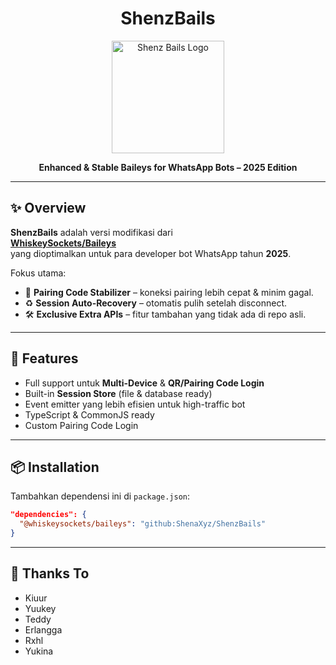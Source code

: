 <h1 align="center">ShenzBails</h1>
<p align="center">
  <img src="https://files.catbox.moe/b4vyzh.jpg" width="180" alt="Shenz Bails Logo"/>
</p>

<p align="center">
  <b>Enhanced &amp; Stable Baileys for WhatsApp Bots – 2025 Edition</b><br/>
</p>

---

## ✨ Overview
**ShenzBails** adalah versi modifikasi dari  
[**WhiskeySockets/Baileys**](https://github.com/WhiskeySockets/Baileys)  
yang dioptimalkan untuk para developer bot WhatsApp tahun **2025**.

Fokus utama:
- 🔑 **Pairing Code Stabilizer** – koneksi pairing lebih cepat & minim gagal.
- ♻️ **Session Auto-Recovery** – otomatis pulih setelah disconnect.
- 🛠 **Exclusive Extra APIs** – fitur tambahan yang tidak ada di repo asli.

---

## 🚀 Features
- Full support untuk **Multi-Device** & **QR/Pairing Code Login**  
- Built-in **Session Store** (file & database ready)  
- Event emitter yang lebih efisien untuk high-traffic bot  
- TypeScript & CommonJS ready
- Custom Pairing Code Login

---

## 📦 Installation
Tambahkan dependensi ini di `package.json`:

```json
"dependencies": {
  "@whiskeysockets/baileys": "github:ShenaXyz/ShenzBails"
}
```
---

## 💫 Thanks To
- Kiuur
- Yuukey
- Teddy
- Erlangga
- Rxhl
- Yukina
